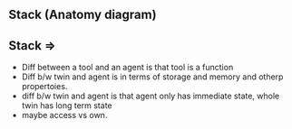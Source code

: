 ## Stack (Anatomy diagram)

## Stack =>

- Diff between a tool and an agent is that tool is a function
- Diff b/w twin and agent is in terms of storage and memory and otherp propertoies.
- diff b/w twin and agent is that agent only has immediate state, whole twin has long term state
- maybe access vs own.
